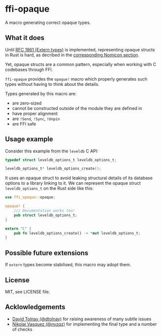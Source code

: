 # ffi-opaque

A macro generating correct opaque types.

## What it does

Until [RFC 1861 (Extern types)](https://github.com/rust-lang/rfcs/blob/master/text/1861-extern-types.md) is implemented, representing opaque structs in Rust is hard, as decribed in the [corresponding Nomicon section](https://doc.rust-lang.org/nomicon/ffi.html#representing-opaque-structs).

Yet, opaque structs are a common pattern, especially when working with C codebases through FFI.

`ffi-opaque` provides the `opaque!` macro which properly generates such types without having to think about the details.

Types generated by this macro are:
* are zero-sized
* cannot be constructed outside of the module they are defined in
* have proper alignment
* are `!Send`, `!Sync`, `!Unpin`
* are FFI safe

## Usage example

Consider this example from the `leveldb` C API:

```c
typedef struct leveldb_options_t leveldb_options_t;

leveldb_options_t* leveldb_options_create();
```

It uses an opaque struct to avoid leaking structural details of its database options to a library linking to it. We can represent the opaque struct `leveldb_options_t` on the Rust side like this:

```rust
use ffi_opaque::opaque;

opaque! {
    /// Documentation works too!
    pub struct leveldb_options_t;
}

extern "C" {
    pub fn leveldb_options_create() -> *mut leveldb_options_t;
}
```

## Possible future extensions

If `extern` types become stabilised, this macro may adopt them.

## License

MIT, see LICENSE file.

## Acklowledgements

* [David Tolnay (@dtolnay)](https://github.com/dtolnay) for raising awareness of many subtle issues
* [Nikolai Vasquez (@nvzqz)](https://github.com/nvzqz) for implementing the final type and a number of checks